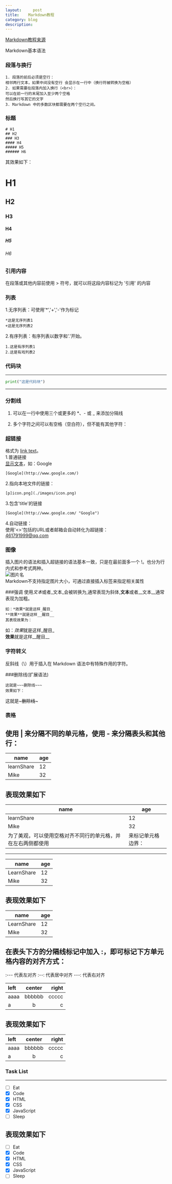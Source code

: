 ```yaml
---
layout:     post
title:    Markdown教程
category: blog
description: 
---
```


[Markdown教程来源](http://xianbai.me/learn-md/article/about/readme.html)  

Markdown基本语法
### 段落与换行
```
1. 段落的前后必须是空行：
相邻两行文本，如果中间没有空行 会显示在一行中（换行符被转换为空格）
2. 如果需要在段落内加入换行（<br>）：
可以在前一行的末尾加入至少两个空格
然后换行写其它的文字
3. Markdown 中的多数区块都需要在两个空行之间。
```
### 标题
```
# H1
## H2
### H3
#### H4
##### H5
###### H6
```
其效果如下：  

# H1
## H2
### H3
#### H4
##### H5
###### H6

### 引用内容
在段落或其他内容前使用 > 符号，就可以将这段内容标记为 '引用' 的内容

### 列表
1.无序列表：可使用'*','+','-'作为标记
```
*这是无序列表1
+这是无序列表2
```

2.有序列表：有序列表以数字和'.'开始。
```
1.这是有序列表1
2.这是有戏列表2
```

### 代码块
---
```python
print("这是代码块")
```
---

### 分割线
1. 可以在一行中使用三个或更多的 *、- 或 _ 来添加分隔线

2. 多个字符之间可以有空格（空白符），但不能有其他字符：



### 超链接
格式为 [link text](URL 'title text')。  
1.普通链接  
[显示文本](URL)，如：Google  
```
[Google](http://www.google.com/)
```

2.指向本地文件的链接：  
```
[p]icon.png](./images/icon.png)
```
3.包含'title'的链接
```
[Google](http://www.google.com/ "Google")
```
4.自动链接：  
使用'<>'包括的URL或者邮箱会自动转化为超链接：  
<461791999@qq.com>

### 图像
插入图片的语法和插入超链接的语法基本一致，只是在最前面多一个 !。也分为行内式和参考式两种。  
![图片名](url)  
Markdown不支持指定图片大小，可通过直接插入<img/>标签来指定相关属性

###强调
使用*文本*或者_文本_会被转换为<em></em>,通常表现为斜体,**文本**或者__文本__通常表现为加粗。  
```
如：*效果*就是这样_醒目_  
**效果**就是这样__醒目__
其表现效果为：
```
如：*效果*就是这样_醒目_  
**效果**就是这样__醒目__
### 字符转义
反斜线（\）用于插入在 Markdown 语法中有特殊作用的字符。

###删除线(扩展语法)
```
这就是~~~删除线~~~
效果如下：
```
这就是~~~删除线~~~

### 表格
使用 | 来分隔不同的单元格，使用 - 来分隔表头和其他行：
---
name|age
--- | ---
learnShare|12
Mike|32

表现效果如下
---

name|age
----|----
learnShare|12
Mike|32
为了美观，可以使用空格对齐不同行的单元格，并在左右两侧都使用 | 来标记单元格边界：  
---
|    name    | age |
| ---------- | --- |
| LearnShare |  12 |
| Mike       |  32 |

表现效果如下
---
|    name    | age |
| ---------- | --- |
| LearnShare |  12 |
| Mike       |  32 |

在表头下方的分隔线标记中加入 :，即可标记下方单元格内容的对齐方式：
---
:--- 代表左对齐
:--: 代表居中对齐
---: 代表右对齐

| left | center | right |
| :--- | :----: | ----: |
| aaaa | bbbbbb | ccccc |
| a    | b      | c     |

表现效果如下
---
| left | center | right |
| :--- | :----: | ----: |
| aaaa | bbbbbb | ccccc |
| a    | b      | c     |

### Task List
---
- [ ] Eat
- [x] Code
- [x] HTML
- [x] CSS
- [x] JavaScript
- [ ] Sleep

表现效果如下
--- 

- [ ] Eat
- [x] Code
- [x] HTML
- [x] CSS
- [x] JavaScript
- [ ] Sleep
